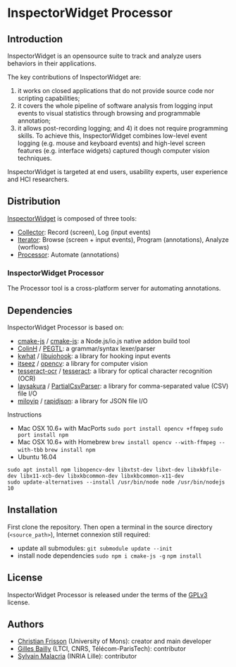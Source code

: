 # InspectorWidget Processor

## Introduction

InspectorWidget is an opensource suite to track and analyze users behaviors in their applications. 

The key contributions of InspectorWidget are:
1) it works on closed applications that do not provide source code nor scripting capabilities; 
2) it covers the whole pipeline of software analysis from logging input events to visual statistics through browsing and programmable annotation; 
3) it allows post-recording logging; and 4) it does not require programming skills. To achieve this, InspectorWidget combines low-level event logging (e.g. mouse and keyboard events) and high-level screen features (e.g. interface widgets) captured though computer vision techniques. 

InspectorWidget is targeted at end users, usability experts, user experience and HCI researchers.

## Distribution

[InspectorWidget](https://github.com/InspectorWidget/InspectorWidget) is composed of three tools:
- [Collector](https://github.com/InspectorWidget/InspectorWidgetCollector): Record (screen), Log (input events) 
- [Iterator](https://github.com/InspectorWidget/InspectorWidgetIterator): Browse (screen + input events), Program (annotations), Analyze (worflows)
- [Processor](https://github.com/InspectorWidget/InspectorWidgetProcessor): Automate (annotations)

### InspectorWidget Processor

The Processor tool is a cross-platform server for automating annotations. 

## Dependencies

InspectorWidget Processor is based on:
- [cmake-js](https://github.com/cmake-js/cmake-js) / [cmake-js](https://github.com/cmake-js/cmake-js): a Node.js/io.js native addon build tool
- [ColinH](https://github.com/ColinH) / [PEGTL](https://github.com/ColinH/PEGTL): a grammar/syntax lexer/parser
- [kwhat](https://github.com/kwhat) / [libuiohook](https://github.com/kwhat/libuiohook): a library for hooking input events
- [itseez](https://github.com/itseez) / [opencv](https://github.com/itseez/opencv): a library for computer vision
- [tesseract-ocr](https://github.com/tesseract-ocr) / [tesseract](https://github.com/tesseract-ocr/tesseract): a library for optical character recognition (OCR)
- [laysakura](https://github.com/laysakura) / [PartialCsvParser](https://github.com/laysakura/PartialCsvParser): a library for comma-separated value (CSV) file I/O
- [miloyip](https://github.com/miloyip) / [rapidjson](https://github.com/miloyip/rapidjson): a library for JSON file I/O

Instructions
* Mac OSX 10.6+ with MacPorts
```sudo port install opencv +ffmpeg```
```sudo port install npm```
* Mac OSX 10.6+ with Homebrew
```brew install opencv --with-ffmpeg --with-tbb```
```brew install npm```
* Ubuntu 16.04
```
sudo apt install npm libopencv-dev libxtst-dev libxt-dev libxkbfile-dev libx11-xcb-dev libxkbcommon-dev libxkbcommon-x11-dev
sudo update-alternatives --install /usr/bin/node node /usr/bin/nodejs 10
```

## Installation

First clone the repository.
Then open a terminal in the source directory (`<source_path>`), Internet connexion still required:
* update all submodules: 
```git submodule update --init```
* install node dependencies
```sudo npm i cmake-js -g```
```npm install```

## License

InspectorWidget Processor is released under the terms of the [GPLv3](http://www.gnu.org/licenses/gpl-3.0.html) license.

## Authors
 * [Christian Frisson](http://christian.frisson.re) (University of Mons): creator and main developer
 * [Gilles Bailly](http://www.gillesbailly.fr) (LTCI, CNRS, Télécom-ParisTech): contributor
 * [Sylvain Malacria](http://www.malacria.fr) (INRIA Lille): contributor